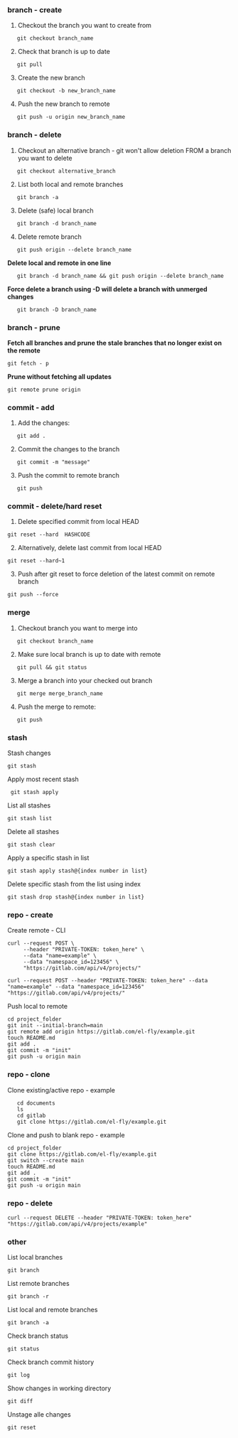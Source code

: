 ### **branch - create**

1. Checkout the branch you want to create from

```
   git checkout branch_name
```

2. Check that branch is up to date

```
   git pull
```

3. Create the new branch

```
   git checkout -b new_branch_name
```

4. Push the new branch to remote

```
   git push -u origin new_branch_name
```

### **branch - delete**

1. Checkout an alternative branch - git won't allow deletion FROM a branch you want to delete

```
   git checkout alternative_branch
```

2.  List both local and remote branches

```
   git branch -a
```

3. Delete (safe) local branch

```
   git branch -d branch_name
```

4. Delete remote branch

```
   git push origin --delete branch_name
```

**Delete local and remote in one line**

```
   git branch -d branch_name && git push origin --delete branch_name
```

**Force delete a branch using -D will delete a branch with unmerged changes**

```
   git branch -D branch_name
```

### **branch - prune**

**Fetch all branches and prune the stale branches that no longer exist on the remote**

```
git fetch - p
```

**Prune without fetching all updates**

```
git remote prune origin
```

### **commit - add**

1. Add the changes:

```
   git add .
```

2. Commit the changes to the branch

```
   git commit -m "message"
```

3. Push the commit to remote branch

```
   git push
```

### **commit - delete/hard reset**

1. Delete specified commit from local HEAD

```
git reset --hard  HASHCODE
```

2. Alternatively, delete last commit from local HEAD

```
git reset --hard~1
```

3. Push after git reset to force deletion of the latest commit on remote branch

```
git push --force
```

### **merge**

1. Checkout branch you want to merge into

```
   git checkout branch_name
```

2. Make sure local branch is up to date with remote

```
   git pull && git status
```

3. Merge a branch into your checked out branch

```
   git merge merge_branch_name
```

4. Push the merge to remote:

```
   git push
```

### **stash**

Stash changes

```
git stash
```

Apply most recent stash

```
 git stash apply
```

List all stashes

```
git stash list
```

Delete all stashes

```
git stash clear
```

Apply a specific stash in list

```
git stash apply stash@{index number in list}
```

Delete specific stash from the list using index

```
git stash drop stash@{index number in list}
```

### **repo - create**

Create remote - CLI

```
curl --request POST \
     --header "PRIVATE-TOKEN: token_here" \
     --data "name=example" \
     --data "namespace_id=123456" \
     "https://gitlab.com/api/v4/projects/"
```

```
curl --request POST --header "PRIVATE-TOKEN: token_here" --data "name=example" --data "namespace_id=123456" "https://gitlab.com/api/v4/projects/"
```

Push local to remote

```
cd project_folder
git init --initial-branch=main
git remote add origin https://gitlab.com/el-fly/example.git
touch README.md
git add .
git commit -m "init"
git push -u origin main
```

### **repo - clone**

Clone existing/active repo - example

```
   cd documents
   ls
   cd gitlab
   git clone https://gitlab.com/el-fly/example.git
```

Clone and push to blank repo - example

```
cd project_folder
git clone https://gitlab.com/el-fly/example.git
git switch --create main
touch README.md
git add .
git commit -m "init"
git push -u origin main
```

### **repo - delete**

```
curl --request DELETE --header "PRIVATE-TOKEN: token_here" "https://gitlab.com/api/v4/projects/example"
```

### **other**

List local branches

```
git branch
```

List remote branches

```
git branch -r
```

List local and remote branches

```
git branch -a
```

Check branch status

```
git status
```

Check branch commit history

```
git log
```

Show changes in working directory

```
git diff
```

Unstage alle changes

```
git reset
```
